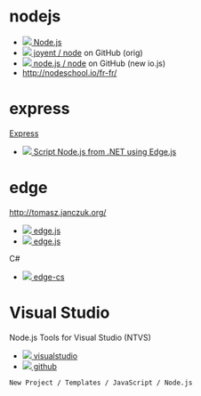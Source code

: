 # nodejs

* [![](http://www.google.com/s2/favicons?domain=nodejs.org) Node.js](https://nodejs.org)
* [![](http://www.google.com/s2/favicons?domain=github.com) joyent / node](https://github.com/joyent/node) on GitHub (orig)
* [![](http://www.google.com/s2/favicons?domain=github.com) node.js / node](https://github.com/nodejs/node) on GitHub (new io.js)
* http://nodeschool.io/fr-fr/

# express

[Express](http://expressjs.com)

* [![](http://www.google.com/s2/favicons?domain=tomasz.janczuk.org) Script Node.js from .NET using Edge.js](http://tomasz.janczuk.org/2014/05/script-nodejs-from-net-using-edgejs.html)

# edge

http://tomasz.janczuk.org/

* [![](http://www.google.com/s2/favicons?domain=github.io) edge.js](http://tjanczuk.github.io/edge/)
* [![](http://www.google.com/s2/favicons?domain=github.com) edge.js](https://github.com/tjanczuk/edge)

C#

* [![](http://www.google.com/s2/favicons?domain=github.com) edge-cs](https://github.com/tjanczuk/edge-cs)

# Visual Studio

Node.js Tools for Visual Studio (NTVS)

* [![](http://www.google.com/s2/favicons?domain=visualstudio.com) visualstudio](https://www.visualstudio.com/en-us/features/node-js-vs.aspx)
* [![](http://www.google.com/s2/favicons?domain=github.com) github](https://github.com/Microsoft/nodejstools)

```
New Project / Templates / JavaScript / Node.js
```